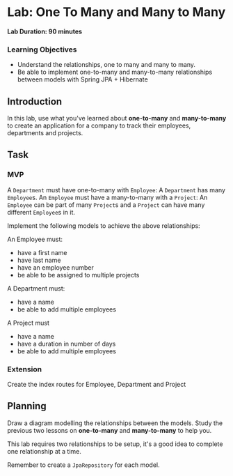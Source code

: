 # Lab: One To Many and Many to Many

**Lab Duration: 90 minutes**

### Learning Objectives

- Understand the relationships, one to many and many to many.
- Be able to implement one-to-many and many-to-many relationships between models with Spring JPA + Hibernate

## Introduction

In this lab, use what you've learned about **one-to-many** and **many-to-many** to create an application for a company to track their employees, departments and projects.

## Task

### MVP

A `Department` must have one-to-many with `Employee`: A `Department` has many `Employee`s. An `Employee` must have a many-to-many with a `Project`: An `Employee` can be part of many `Project`s and a `Project` can have many different `Employee`s in it.

Implement the following models to achieve the above relationships:

An Employee must:

- have a first name
- have last name
- have an employee number
- be able to be assigned to multiple projects

A Department must:

- have a name
- be able to add multiple employees

A Project must

- have a name
- have a duration in number of days
- be able to add multiple employees

### Extension

Create the index routes for Employee, Department and Project

## Planning

Draw a diagram modelling the relationships between the models. Study the previous two lessons on **one-to-many** and **many-to-many** to help you.

This lab requires two relationships to be setup, it's a good idea to complete one relationship at a time.

Remember to create a `JpaRepository` for each model.
